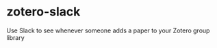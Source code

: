 zotero-slack
============

Use Slack to see whenever someone adds a paper to your Zotero group library
